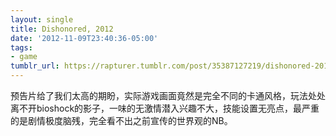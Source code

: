 ```yaml
---
layout: single
title: Dishonored, 2012
date: '2012-11-09T23:40:36-05:00'
tags:
- game
tumblr_url: https://rapturer.tumblr.com/post/35387127219/dishonored-2012
---
```

预告片给了我们太高的期盼，实际游戏画面竟然是完全不同的卡通风格，玩法处处离不开bioshock的影子，一味的无激情潜入兴趣不大，技能设置无亮点，最严重的是剧情极度脑残，完全看不出之前宣传的世界观的NB。

